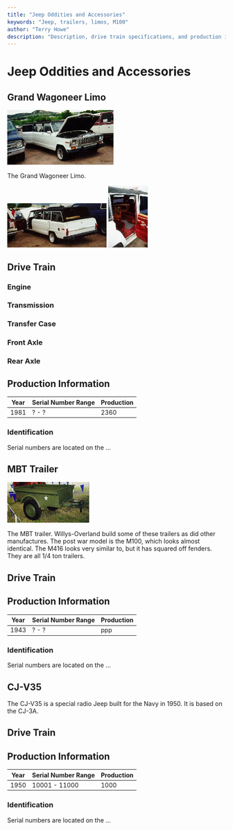 ```yaml
---
title: "Jeep Oddities and Accessories"
keywords: "Jeep, trailers, limos, M100"
author: "Terry Howe"
description: "Description, drive train specifications, and production information for assorted Jeep oddities and trailers"
---
```

# Jeep Oddities and Accessories

## Grand Wagoneer Limo

[![Grand Wagoneer Limo Front View](../img/sjlimo_.jpg)](../img/sjlimo.jpg)

The Grand Wagoneer Limo.

[![Grand Wagoneer Limo Back View](../img/sjlimob_.jpg)](../img/sjlimob.jpg) [![Grand Wagoneer Limo Interior](../img/sjlimoi_.jpg)](../img/sjlimoi.jpg)

## Drive Train

### Engine

### Transmission

### Transfer Case

### Front Axle

### Rear Axle

## Production Information

| Year | Serial Number Range | Production |
|------|---------------------|------------|
| 1981 | ? - ?               | 2360       |

### Identification

Serial numbers are located on the ...

## MBT Trailer

[![MBT 1/4 ton trailer](../img/mbt_.jpg)](../img/mbt.jpg)

The MBT trailer. Willys-Overland build some of these trailers as did other manufactures. The post war model is the M100, which looks almost identical. The M416 looks very similar to, but it has squared off fenders. They are all 1/4 ton trailers.

## Drive Train

## Production Information

| Year | Serial Number Range | Production |
|------|---------------------|------------|
| 1943 | ? - ?               | ppp        |

### Identification

Serial numbers are located on the ...

## CJ-V35

The CJ-V35 is a special radio Jeep built for the Navy in 1950. It is based on the CJ-3A.

## Drive Train

## Production Information

| Year | Serial Number Range | Production |
|------|---------------------|------------|
| 1950 | 10001 - 11000       | 1000       |

### Identification

Serial numbers are located on the ...